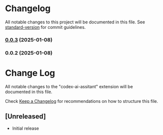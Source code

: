 # Changelog

All notable changes to this project will be documented in this file. See [standard-version](https://github.com/conventional-changelog/standard-version) for commit guidelines.

### [0.0.3](https://github.com/stormdotcom/codex-extention/compare/v0.0.2...v0.0.3) (2025-01-08)

### 0.0.2 (2025-01-08)

# Change Log

All notable changes to the "codex-ai-assitant" extension will be documented in this file.

Check [Keep a Changelog](http://keepachangelog.com/) for recommendations on how to structure this file.

## [Unreleased]

- Initial release